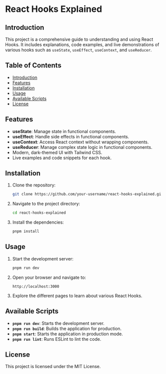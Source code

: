 # React Hooks Explained

## Introduction

This project is a comprehensive guide to understanding and using React Hooks. It includes explanations, code examples, and live demonstrations of various hooks such as `useState`, `useEffect`, `useContext`, and `useReducer`.

## Table of Contents

- [Introduction](#introduction)
- [Features](#features)
- [Installation](#installation)
- [Usage](#usage)
- [Available Scripts](#available-scripts)
- [License](#license)

## Features

- **useState**: Manage state in functional components.
- **useEffect**: Handle side effects in functional components.
- **useContext**: Access React context without wrapping components.
- **useReducer**: Manage complex state logic in functional components.
- Modern, dark-themed UI with Tailwind CSS.
- Live examples and code snippets for each hook.

## Installation

1. Clone the repository:
    ```sh
    git clone https://github.com/your-username/react-hooks-explained.git
    ```

2. Navigate to the project directory:
    ```sh
    cd react-hooks-explained
    ```

3. Install the dependencies:
    ```sh
    pnpm install
    ```

## Usage

1. Start the development server:
    ```sh
    pnpm run dev
    ```

2. Open your browser and navigate to:
    ```
    http://localhost:3000
    ```

3. Explore the different pages to learn about various React Hooks.

## Available Scripts

- **`pnpm run dev`**: Starts the development server.
- **`pnpm run build`**: Builds the application for production.
- **`pnpm start`**: Starts the application in production mode.
- **`pnpm run lint`**: Runs ESLint to lint the code.

## License

This project is licensed under the MIT License. 